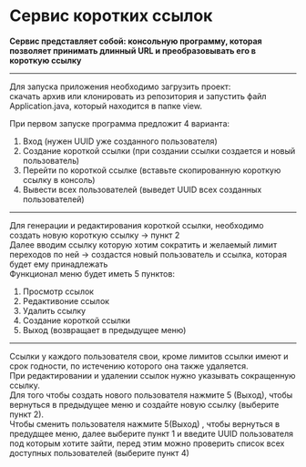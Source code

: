 # Cервис коротких ссылок

**Сервис представляет собой: консольную программу, которая позволяет принимать длинный URL и преобразовывать его в
короткую ссылку**

---

Для запуска приложения необходимо загрузить проект:<br/>
скачать архив или клонировать из репозитория и запустить файл Application.java, который находится в папке view.<br/>

При первом запуске программа предложит 4 варианта:

1. Вход (нужен UUID уже созданного пользователя)
2. Создание короткой ссылки (при создании ссылки создается и новый пользователь)
3. Перейти по короткой ссылке (вставьте скопированную короткую ссылку в консоль)
4. Вывести всех пользователей (выведет UUID всех созданных пользователей)

---

Для генерации и редактирования короткой ссылки, необходимо создать новую короткую ссылку -> пункт 2<br/>
Далее вводим ссылку которую хотим сократить и желаемый лимит переходов по ней -> создастся новый пользователь и ссылка, которая будет ему принадлежать<br/>
Функционал меню будет иметь 5 пунктов:<br/>

1. Просмотр ссылок 
2. Редактивоние ссылок 
3. Удалить ссылку
4. Создание короткой ссылки
5. Выход (возвращает в предыдущее меню)
---
Ссылки у каждого пользователя свои, кроме лимитов ссылки имеют и срок годности, по истечению которого она также удаляется. <br/>
При редактировании и удалении ссылок нужно указывать сокращенную ссылку.<br/>
Для того чтобы создать нового пользователя нажмите 5 (Выход),  чтобы вернуться в предыдущее меню и создайте новую ссылку (выберите пункт 2).<br/>
Чтобы сменить пользователя нажмите 5(Выход) , чтобы вернуться в предудщее меню, далее выберите пункт 1 и введите UUID пользователя под которым хотите зайти, перед этим можно проверить список всех доступных пользователей (выберите пункт 4)<br/>


